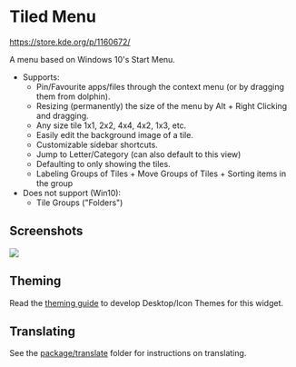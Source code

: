 # Tiled Menu

https://store.kde.org/p/1160672/

A menu based on Windows 10's Start Menu.

* Supports:
    * Pin/Favourite apps/files through the context menu (or by dragging them from dolphin).
    * Resizing (permanently) the size of the menu by Alt + Right Clicking and dragging.
    * Any size tile 1x1, 2x2, 4x4, 4x2, 1x3, etc.
    * Easily edit the background image of a tile.
    * Customizable sidebar shortcuts.
    * Jump to Letter/Category (can also default to this view)
    * Defaulting to only showing the tiles.
    * Labeling Groups of Tiles + Move Groups of Tiles + Sorting items in the group
* Does not support (Win10):
    * Tile Groups ("Folders")

## Screenshots

![](https://i.imgur.com/rf6dI9Q.png)

## Theming

Read the [theming guide](Theming.md) to develop Desktop/Icon Themes for this widget.

## Translating

See the [package/translate](package/translate) folder for instructions on translating.
